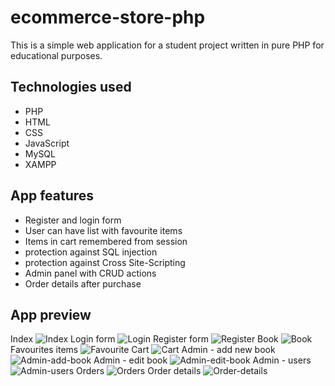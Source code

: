 # ecommerce-store-php

This is a simple web application for a student project written in pure PHP for educational purposes.

## Technologies used

- PHP
- HTML
- CSS
- JavaScript
- MySQL
- XAMPP

## App features

- Register and login form
- User can have list with favourite items
- Items in cart remembered from session
- protection against SQL injection
- protection against Cross Site-Scripting
- Admin panel with CRUD actions
- Order details after purchase

## App preview

Index
![Index](img/index_preview.webp)
Login form
![Login](img/login_preview.webp)
Register form
![Register](img/register_preview.webp)
Book
![Book](img/book_preview.webp)
Favourites items
![Favourite](img/favourites_preview.webp)
Cart
![Cart](img/cart_preview.webp)
Admin - add new book
![Admin-add-book](img/add_book_preview.webp)
Admin - edit book
![Admin-edit-book](img/admin_edit_book_panel_preview.webp)
Admin - users
![Admin-users](img/admin_users_preview.webp)
Orders
![Orders](img/orders_preview.webp)
Order details
![Order-details](img/order_details_preview.webp)
